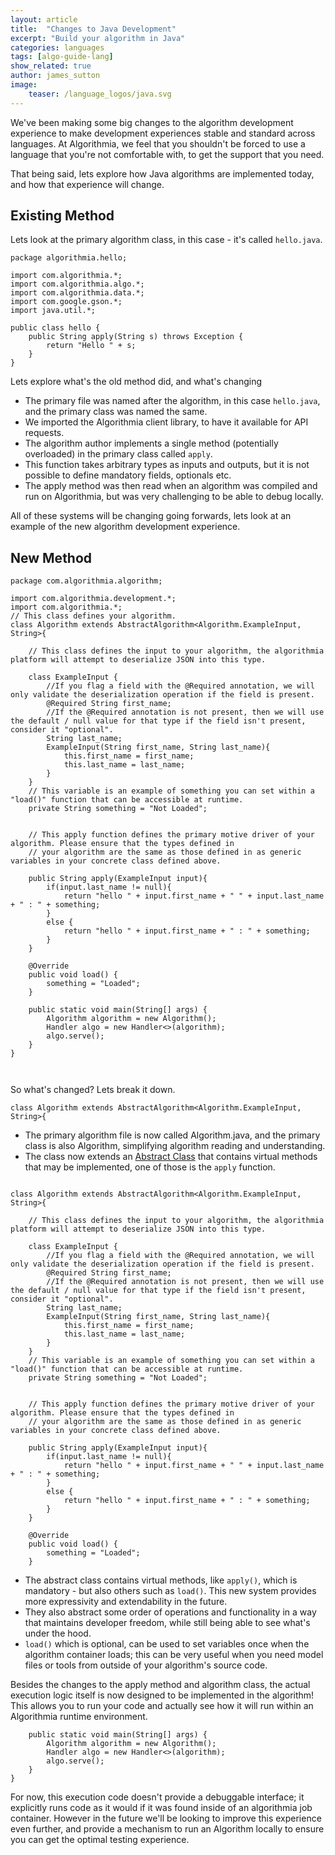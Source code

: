 ```yaml
---
layout: article
title:  "Changes to Java Development"
excerpt: "Build your algorithm in Java"
categories: languages
tags: [algo-guide-lang]
show_related: true
author: james_sutton
image:
    teaser: /language_logos/java.svg
---
```



We've been making some big changes to the algorithm development experience
to make development experiences stable and standard across languages. At Algorithmia, we feel that you shouldn't be forced to use a language that you're not comfortable with, to get the support that you need.

That being said, lets explore how Java algorithms are implemented today, and how that experience will change.


## Existing Method

Lets look at the primary algorithm class, in this case - it's called `hello.java`.
```
package algorithmia.hello;

import com.algorithmia.*;
import com.algorithmia.algo.*;
import com.algorithmia.data.*;
import com.google.gson.*;
import java.util.*;

public class hello {
    public String apply(String s) throws Exception {
        return "Hello " + s;
    }
}

```

Lets explore what's the old method did, and what's changing
- The primary file was named after the algorithm, in this case `hello.java`, and the primary class was named the same.
- We imported the Algorithmia client library, to have it available for API requests.
- The algorithm author implements a single method (potentially overloaded) in the primary class called `apply`.
- This function takes arbitrary types as inputs and outputs, but it is not possible to define mandatory fields, optionals etc.
- The apply method was then read when an algorithm was compiled and run on Algorithmia, but was very challenging to be able to debug locally.

All of these systems will be changing going forwards, lets look at an example of the new algorithm development experience.

## New Method

```
package com.algorithmia.algorithm;

import com.algorithmia.development.*;
import com.algorithmia.*; 
// This class defines your algorithm.
class Algorithm extends AbstractAlgorithm<Algorithm.ExampleInput, String>{

    // This class defines the input to your algorithm, the algorithmia platform will attempt to deserialize JSON into this type.

    class ExampleInput {
        //If you flag a field with the @Required annotation, we will only validate the deserialization operation if the field is present.
        @Required String first_name;
        //If the @Required annotation is not present, then we will use the default / null value for that type if the field isn't present, consider it "optional".
        String last_name;
        ExampleInput(String first_name, String last_name){
            this.first_name = first_name;
            this.last_name = last_name;
        }
    }
    // This variable is an example of something you can set within a "load()" function that can be accessible at runtime.
    private String something = "Not Loaded";


    // This apply function defines the primary motive driver of your algorithm. Please ensure that the types defined in
    // your algorithm are the same as those defined in as generic variables in your concrete class defined above.

    public String apply(ExampleInput input){
        if(input.last_name != null){
            return "hello " + input.first_name + " " + input.last_name + " : " + something;
        }
        else {
            return "hello " + input.first_name + " : " + something;
        }
    }

    @Override
    public void load() {
        something = "Loaded";
    }

    public static void main(String[] args) {
        Algorithm algorithm = new Algorithm();
        Handler algo = new Handler<>(algorithm);
        algo.serve();
    }
}



```

So what's changed? Lets break it down.

```
class Algorithm extends AbstractAlgorithm<Algorithm.ExampleInput, String>{
```
- The primary algorithm file is now called Algorithm.java, and the primary class is also Algorithm, simplifying algorithm reading and understanding.
- The class now extends an [Abstract Class](https://github.com/algorithmiaio/algorithm-handler-java/blob/master/src/main/java/com/algorithmia/development/AbstractAlgorithm.java) that contains virtual methods that may be implemented, one of those is the `apply` function.
```

class Algorithm extends AbstractAlgorithm<Algorithm.ExampleInput, String>{

    // This class defines the input to your algorithm, the algorithmia platform will attempt to deserialize JSON into this type.

    class ExampleInput {
        //If you flag a field with the @Required annotation, we will only validate the deserialization operation if the field is present.
        @Required String first_name;
        //If the @Required annotation is not present, then we will use the default / null value for that type if the field isn't present, consider it "optional".
        String last_name;
        ExampleInput(String first_name, String last_name){
            this.first_name = first_name;
            this.last_name = last_name;
        }
    }
    // This variable is an example of something you can set within a "load()" function that can be accessible at runtime.
    private String something = "Not Loaded";


    // This apply function defines the primary motive driver of your algorithm. Please ensure that the types defined in
    // your algorithm are the same as those defined in as generic variables in your concrete class defined above.

    public String apply(ExampleInput input){
        if(input.last_name != null){
            return "hello " + input.first_name + " " + input.last_name + " : " + something;
        }
        else {
            return "hello " + input.first_name + " : " + something;
        }
    }

    @Override
    public void load() {
        something = "Loaded";
    }

```
- The abstract class contains virtual methods, like `apply()`, which is mandatory - but also others such as `load()`. This new system provides more expressivity and extendability in the future.
- They also abstract some order of operations and functionality in a way that maintains developer freedom, while still being able to see what's under the hood.
- `load()` which is optional, can be used to set variables once when the algorithm container loads; this can be very useful when you need model files or tools from outside of your algorithm's source code.


Besides the changes to the apply method and algorithm class, the actual execution logic itself is now designed to be implemented in the algorithm!
 This allows you to run your code and actually see how it will run within an Algorithmia runtime environment.
```
    public static void main(String[] args) {
        Algorithm algorithm = new Algorithm();
        Handler algo = new Handler<>(algorithm);
        algo.serve();
    }
}
```
For now, this execution code doesn't provide a debuggable interface; it explicitly runs code as it would if it was found inside of an algorithmia job container. 
However in the future we'll be looking to improve this experience even further, and provide a mechanism to run an Algorithm locally to ensure you can get the optimal testing experience.
